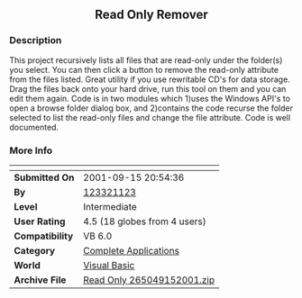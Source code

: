 ﻿<div align="center">

## Read Only Remover


</div>

### Description

This project recursively lists all files that are read-only under the folder(s) you select. You can then click a button to remove the read-only attribute from the files listed. Great utility if you use rewritable CD's for data storage. Drag the files back onto your hard drive, run this tool on them and you can edit them again. Code is in two modules which 1)uses the Windows API's to open a browse folder dialog box, and 2)contains the code recurse the folder selected to list the read-only files and change the file attribute. Code is well documented.
 
### More Info
 


<span>             |<span>
---                |---
**Submitted On**   |2001-09-15 20:54:36
**By**             |[123321123](https://github.com/Planet-Source-Code/PSCIndex/blob/master/ByAuthor/123321123.md)
**Level**          |Intermediate
**User Rating**    |4.5 (18 globes from 4 users)
**Compatibility**  |VB 6\.0
**Category**       |[Complete Applications](https://github.com/Planet-Source-Code/PSCIndex/blob/master/ByCategory/complete-applications__1-27.md)
**World**          |[Visual Basic](https://github.com/Planet-Source-Code/PSCIndex/blob/master/ByWorld/visual-basic.md)
**Archive File**   |[Read Only 265049152001\.zip](https://github.com/Planet-Source-Code/123321123-read-only-remover__1-27280/archive/master.zip)








